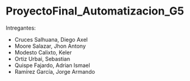 # ProyectoFinal_Automatizacion_G5
Intregantes:
- Cruces Salhuana, Diego Axel
- Moore Salazar, Jhon Antony
- Modesto Calixto, Keler
- Ortiz Urbai, Sebastian
- Quispe Fajardo, Adrian Ismael
- Ramírez García, Jorge Armando
